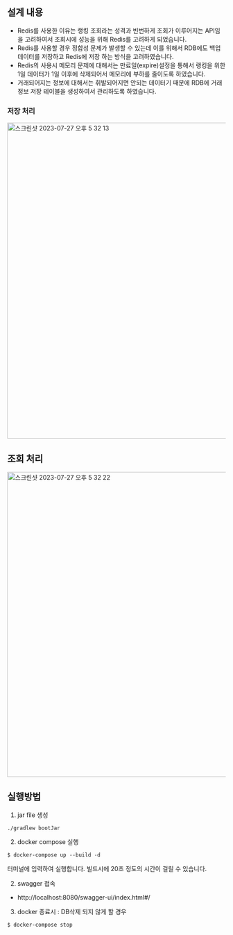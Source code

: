 ## 설계 내용
- Redis를 사용한 이유는 랭킹 조회라는 성격과 빈번하게 조회가 이루어지는 API임을 고려하여서 조회시에 
성능을 위해 Redis를 고려하게 되었습니다. 
- Redis를 사용할 경우 정합성 문제가 발생할 수 있는데 이를 위해서 RDB에도 백업 데이터를 저장하고 Redis에 저장
하는 방식을 고려하였습니다.
- Redis의 사용시 메모리 문제에 대해서는 만료일(expire)설정을 통해서 랭킹을 위한 1일 데이터가 1일 이후에 삭제되어서
메모리에 부하를 줄이도록 하였습니다.
- 거래되어지는 정보에 대해서는 휘발되어지면 안되는 데이터기 때문에 RDB에 거래정보 저장 테이블을 생성하여서 관리하도록 하였습니다.
### 저장 처리
<img width="728" alt="스크린샷 2023-07-27 오후 5 32 13" src="https://github.com/kakaopayseccoding-server/202307-jgc1619-naver.com/assets/37210747/79074652-424c-4a8c-a684-0d45bdc847bc">



## 조회 처리
<img width="703" alt="스크린샷 2023-07-27 오후 5 32 22" src="https://github.com/kakaopayseccoding-server/202307-jgc1619-naver.com/assets/37210747/79bc3afc-5f5f-43f6-aa5a-4a2aa992fc5d">

## 실행방법
1. jar file 생성
```
./gradlew bootJar
```
2. docker compose 실행
```
$ docker-compose up --build -d 
```
터미널에 입력하여 실행합니다. 빌드시에 20초 정도의 시간이 걸릴 수 있습니다.

2. swagger 접속
- http://localhost:8080/swagger-ui/index.html#/

3. docker 종료시 : DB삭제 되지 않게 할 경우
```
$ docker-compose stop
``` 


